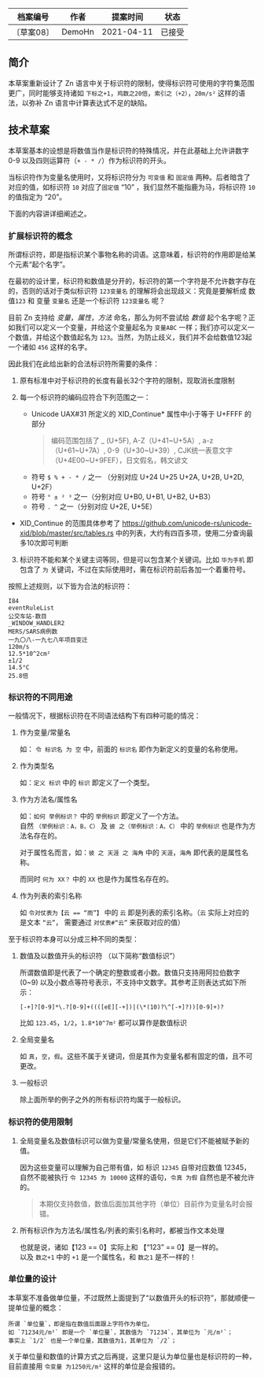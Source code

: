 | 档案编号| 作者| 提案时间 | 状态 |
|:----:|:----:|:----:|:----:|
|〔草案08〕| DemoHn | 2021-04-11 | 已接受 |

## 简介

本草案重新设计了 Zn 语言中关于标识符的限制，使得标识符可使用的字符集范围更广，同时能够支持诸如 `下标之+1`，`鸡数之20倍`，`索引之（+2）`，`20m/s²` 这样的语法，以弥补 Zn 语言中计算表达式不足的缺陷。

## 技术草案

本草案基本的设想是将数值当作是标识符的特殊情况，并在此基础上允许讲数字 0-9 以及四则运算符（`+ - * /`）作为标识符的开头。

当标识符作为变量名使用时，又将标识符分为 `可变值` 和 `固定值` 两种。后者暗含了对应的值，如标识符 `10` 对应了`固定值` “10” ，我们显然不能指鹿为马，将标识符 `10` 的值指定为 “20”。

下面的内容讲详细阐述之。

### 扩展标识符的概念

所谓标识符，即是指标识某个事物名称的词语。这意味着，标识符的作用即是给某个元素“起个名字”。

在最初的设计里，标识符和数值是分开的，标识符的第一个字符是不允许数字存在的，否则的话对于类似标识符 `123变量名` 的理解将会出现歧义：究竟是要解析成 数值`123` 和 变量 `变量名` 还是一个标识符 `123变量名` 呢？

目前 Zn 支持给 _变量_，_属性_，_方法_ 命名，那么为何不尝试给 _数值_ 起个名字呢？正如我们可以定义一个变量，并给这个变量起名为 `变量ABC` 一样；我们亦可以定义一个数值，并给这个数值起名为 `123`。当然，为防止歧义，我们并不会给数值123起一个诸如 `456` 这样的名字。

因此我们在此给出新的合法标识符所需要的条件：

1. 原有标准中对于标识符的长度有最长32个字符的限制，现取消长度限制

2. 每一个标识符的编码应符合下列范围之一：
    - Unicode UAX#31 所定义的 XID_Continue* 属性中小于等于 U+FFFF 的部分
        > 编码范围包括了 _ (U+5F), A-Z（U+41~U+5A）, a-z（U+61~U+7A）, 0-9（U+30~U+39）, CJK统一表意文字（U+4E00~U+9FEF），日文假名，韩文谚文
    - 符号 `$ % + - * /` 之一 （分别对应 U+24 U+25 U+2A, U+2B, U+2D, U+2F）
    - 符号 `° ± ² ³` 之一（分别对应 U+B0, U+B1, U+B2, U+B3）
    - 符号 `. ^` 之一（分别对应 U+2E, U+5E）

* XID_Continue 的范围具体参考了 https://github.com/unicode-rs/unicode-xid/blob/master/src/tables.rs 中的列表，大约有四百多项，使用二分查询最多10次即可判断

3. 标识符不能和某个关键主词等同，但是可以包含某个关键词。比如 `华为手机` 即包含了 `为` 关键词，不过在实际使用时，需在标识符前后各加一个着重符号。

按照上述规则，以下皆为合法的标识符：

```
I84
eventRuleList
公交车站-数目
_WINDOW_HANDLER2
MERS/SARS病例数
一九〇八-一九七八年项目变迁
120m/s
12.5*10^2cm²
±1/2
14.5°C
25.8倍
```

### 标识符的不同用途

一般情况下，根据标识符在不同语法结构下有四种可能的情况：

1. 作为变量/常量名

    如： `令 标识名 为 空` 中，前面的 `标识名` 即作为新定义的变量的名称使用。

2. 作为类型名

    如：`定义 标识` 中的 `标识` 即定义了一个类型。

3. 作为方法名/属性名

    如：`如何 举例标识？` 中的 `举例标识` 即定义了一个方法。  
    自然 `（举例标识：A，B，C）` 及 `彼 之（举例标识：A，C）` 中的 `举例标识` 也是作为方法名存在的。

    对于属性名而言，如：`彼 之 天涯 之 海角` 中的 `天涯`，`海角` 即代表的是属性名称。

    而同时 `何为 XX？` 中的 `XX` 也是作为属性名存在的。

4. 作为列表的索引名称

    如 `令对仗表为【云 == “雨”】` 中的 `云` 即是列表的索引名称。（`云` 实际上对应的是文本 `“云”`， 需要通过 `对仗表#“云”` 来获取对应的值）

至于标识符本身可以分成三种不同的类型：

1. 数值及以数值开头的标识符 （以下简称“数值标识”）

    所谓数值即是代表了一个确定的整数或者小数。数值只支持用阿拉伯数字 (0~9) 以及小数点等符号表示，不支持中文数字。其参考正则表达式如下所示：

    ```
    [-+]?[0-9]*\.?[0-9]+((([eE][-+])|(\*(10)?\^[-+]?))[0-9]+)?
    ```    

    比如 `123.45`，`1/2`，`1.8*10^7m²` 都可以算作是数值标识

2. 全局变量名

    如 `真`，`空`，`假`。这些不属于关键词，但是其作为变量名都有固定的值，且不可更改。

3. 一般标识

    除上面所举的例子之外的所有标识符均属于一般标识。

### 标识符的使用限制

1. 全局变量名及数值标识可以做为变量/常量名使用，但是它们不能被赋予新的值。

    因为这些变量可以理解为自己带有值，如 标识 `12345` 自带对应数值 12345，自然不能被执行 `令 12345 为 10000` 这样的语句，`令真 为假` 自然也是不被允许的。

    > 本期仅支持数值，数值后面加其他字符（单位）目前作为变量名时会报错。

2. 所有标识作为方法名/属性名/列表的索引名称时，都被当作文本处理

    也就是说，诸如【123 == 0】实际上和 【“123” == 0】是一样的。  
    以及 `数之+1` 中的 `+1` 是一个属性名，和 `数之1` 是不一样的！

### 单位量的设计

本草案不准备做单位量，不过既然上面提到了“以数值开头的标识符”，那就顺便一提单位量的概念：

    所谓 `单位量`，即是指在数值后面跟上字符作为单位。
    如 `71234元/m²` 即是一个 `单位量`，其数值为 `71234`，其单位为 `元/m²`；
    事实上 `1/2` 也是一个单位量，其数值为1，其单位为 `/2`；

关于单位量和数值的计算方式之后再提，这里只是认为单位量也是标识符的一种，目前直接用 `令变量 为1250元/m²` 这样的单位是会报错的。 